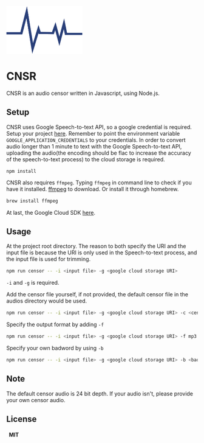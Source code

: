 <img src="https://github.com/hkisthebest/CNSR/blob/master/CNSR.png" alt="CNSR" width="200" height="125"/>

# CNSR

CNSR is an audio censor written in Javascript, using Node.js.

## Setup

CNSR uses Google Speech-to-text API, so a google credential is required. Setup your project [here](https://cloud.google.com/speech-to-text/docs/quickstart-client-libraries). Remember to point the environment variable `GOOGLE_APPLICATION_CREDENTIALS` to your credentials. In order to convert audio longer than 1 minute to text with the Google Speech-to-text API, uploading the audio(the encoding should be flac to increase the accuracy of the speech-to-text process) to the cloud storage is required.

```
npm install
```
CNSR also requires `ffmpeg`. Typing `ffmpeg` in command line to check if you have it installed. [ffmpeg](https://www.ffmpeg.org/download.html) to download. Or install it through homebrew.
```bash
brew install ffmpeg
```
At last, the Google Cloud SDK [here](https://cloud.google.com/sdk/docs/downloads-interactive).


## Usage
At the project root directory. The reason to both specify the URI and the input file is because the URI is only used in the Speech-to-text process, and the input file is used for trimming.
```bash
npm run censor -- -i <input file> -g <google cloud storage URI>
```
`-i` and `-g` is required.  
  
Add the censor file yourself, if not provided, the default censor file in the audios directory would be used.
```bash
npm run censor -- -i <input file> -g <google cloud storage URI> -c <censor file>
```
Specify the output format by adding `-f`
```bash
npm run censor -- -i <input file> -g <google cloud storage URI> -f mp3
```
Specify your own badword by using `-b`
```bash
npm run censor -- -i <input file> -g <google cloud storage URI> -b <badword>
```
## Note
The default censor audio is 24 bit depth. If your audio isn't, please provide your own censor audio.

## License
#### &nbsp;&nbsp;MIT
